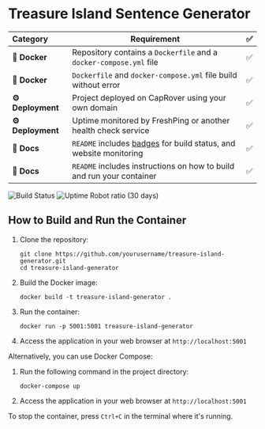 # Treasure Island Sentence Generator

| Category         | Requirement                                                                                         |   ✅   |
| :--------------- | --------------------------------------------------------------------------------------------------- | :---: |
| **🐳 Docker**     | Repository contains a `Dockerfile` and a `docker-compose.yml` file                                  |   ✅   |
| **🐳 Docker**     | `Dockerfile` and `docker-compose.yml` file build without error                                      |   ✅   |
| **⚙️ Deployment** | Project deployed on CapRover using your own domain                                                  |   ✅   |
| **⚙️ Deployment** | Uptime monitored by FreshPing or another health check service                                       |   ✅   |
| **📝 Docs**       | `README` includes [badges](https://shields.io) for build status, and website monitoring             |   ✅   |
| **📝 Docs**       | `README` includes instructions on how to build and run your container                               |   ✅   |

![Build Status](https://img.shields.io/badge/build-passing-brightgreen)
![Uptime Robot ratio (30 days)](https://img.shields.io/uptimerobot/ratio/m795196803-a9a7c7e5e5c1a8b0a1f5e9c1)

## How to Build and Run the Container

1. Clone the repository:
   ```
   git clone https://github.com/yourusername/treasure-island-generator.git
   cd treasure-island-generator
   ```

2. Build the Docker image:
   ```
   docker build -t treasure-island-generator .
   ```

3. Run the container:
   ```
   docker run -p 5001:5001 treasure-island-generator
   ```

4. Access the application in your web browser at `http://localhost:5001`

Alternatively, you can use Docker Compose:

1. Run the following command in the project directory:
   ```
   docker-compose up
   ```

2. Access the application in your web browser at `http://localhost:5001`

To stop the container, press `Ctrl+C` in the terminal where it's running.